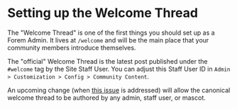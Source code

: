 # Setting up the Welcome Thread

The "Welcome Thread" is one of the first things you should set up as a Forem Admin. It lives at `/welcome` and will be the main place that your community members introduce themselves.

The "official" Welcome Thread is the latest post published under the `#welcome` tag by the Site Staff User. You can adjust this Staff User ID in `Admin > Customization > Config > Community Content`.

An upcoming change \(when [this issue](https://github.com/forem/forem/issues/11455) is addressed\) will allow the canonical welcome thread to be authored by any admin, staff user, or mascot.

